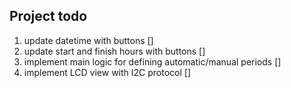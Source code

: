 ## Project todo
1. update datetime with buttons []
1. update start and finish hours with buttons []
1. implement main logic for defining automatic/manual periods []
1. implement LCD view with I2C protocol []